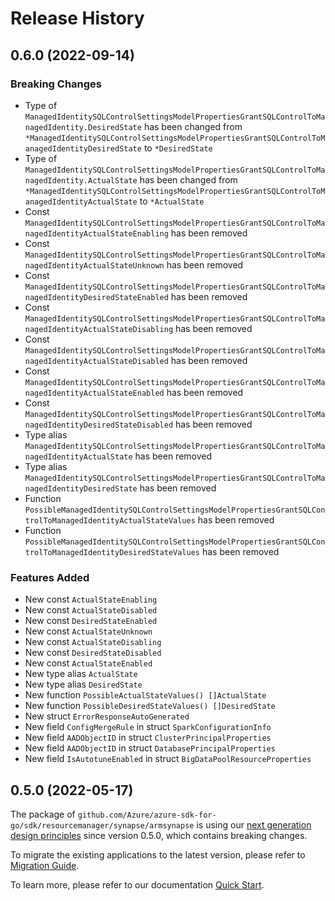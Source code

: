 # Release History

## 0.6.0 (2022-09-14)
### Breaking Changes

- Type of `ManagedIdentitySQLControlSettingsModelPropertiesGrantSQLControlToManagedIdentity.DesiredState` has been changed from `*ManagedIdentitySQLControlSettingsModelPropertiesGrantSQLControlToManagedIdentityDesiredState` to `*DesiredState`
- Type of `ManagedIdentitySQLControlSettingsModelPropertiesGrantSQLControlToManagedIdentity.ActualState` has been changed from `*ManagedIdentitySQLControlSettingsModelPropertiesGrantSQLControlToManagedIdentityActualState` to `*ActualState`
- Const `ManagedIdentitySQLControlSettingsModelPropertiesGrantSQLControlToManagedIdentityActualStateEnabling` has been removed
- Const `ManagedIdentitySQLControlSettingsModelPropertiesGrantSQLControlToManagedIdentityActualStateUnknown` has been removed
- Const `ManagedIdentitySQLControlSettingsModelPropertiesGrantSQLControlToManagedIdentityDesiredStateEnabled` has been removed
- Const `ManagedIdentitySQLControlSettingsModelPropertiesGrantSQLControlToManagedIdentityActualStateDisabling` has been removed
- Const `ManagedIdentitySQLControlSettingsModelPropertiesGrantSQLControlToManagedIdentityActualStateDisabled` has been removed
- Const `ManagedIdentitySQLControlSettingsModelPropertiesGrantSQLControlToManagedIdentityActualStateEnabled` has been removed
- Const `ManagedIdentitySQLControlSettingsModelPropertiesGrantSQLControlToManagedIdentityDesiredStateDisabled` has been removed
- Type alias `ManagedIdentitySQLControlSettingsModelPropertiesGrantSQLControlToManagedIdentityActualState` has been removed
- Type alias `ManagedIdentitySQLControlSettingsModelPropertiesGrantSQLControlToManagedIdentityDesiredState` has been removed
- Function `PossibleManagedIdentitySQLControlSettingsModelPropertiesGrantSQLControlToManagedIdentityActualStateValues` has been removed
- Function `PossibleManagedIdentitySQLControlSettingsModelPropertiesGrantSQLControlToManagedIdentityDesiredStateValues` has been removed

### Features Added

- New const `ActualStateEnabling`
- New const `ActualStateDisabled`
- New const `DesiredStateEnabled`
- New const `ActualStateUnknown`
- New const `ActualStateDisabling`
- New const `DesiredStateDisabled`
- New const `ActualStateEnabled`
- New type alias `ActualState`
- New type alias `DesiredState`
- New function `PossibleActualStateValues() []ActualState`
- New function `PossibleDesiredStateValues() []DesiredState`
- New struct `ErrorResponseAutoGenerated`
- New field `ConfigMergeRule` in struct `SparkConfigurationInfo`
- New field `AADObjectID` in struct `ClusterPrincipalProperties`
- New field `AADObjectID` in struct `DatabasePrincipalProperties`
- New field `IsAutotuneEnabled` in struct `BigDataPoolResourceProperties`


## 0.5.0 (2022-05-17)

The package of `github.com/Azure/azure-sdk-for-go/sdk/resourcemanager/synapse/armsynapse` is using our [next generation design principles](https://azure.github.io/azure-sdk/general_introduction.html) since version 0.5.0, which contains breaking changes.

To migrate the existing applications to the latest version, please refer to [Migration Guide](https://aka.ms/azsdk/go/mgmt/migration).

To learn more, please refer to our documentation [Quick Start](https://aka.ms/azsdk/go/mgmt).
